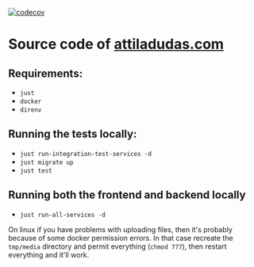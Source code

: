 [![codecov](https://codecov.io/gh/DAtek/attiladudas/branch/main/graph/badge.svg?token=DD4YIGPFYE)](https://codecov.io/gh/DAtek/attiladudas)

# Source code of [attiladudas.com](https://attiladudas.com)

## Requirements:
- `just`
- `docker`
- `direnv`

## Running the tests locally:
- `just run-integration-test-services -d`
- `just migrate up`
- `just test`

## Running both the frontend and backend locally
- `just run-all-services -d`

On linux if you have problems with uploading files, then it's probably because of some docker permission errors. In that case recreate the `tmp/media` directory and permit everything (`chmod 777`), then restart everything and it'll work.
